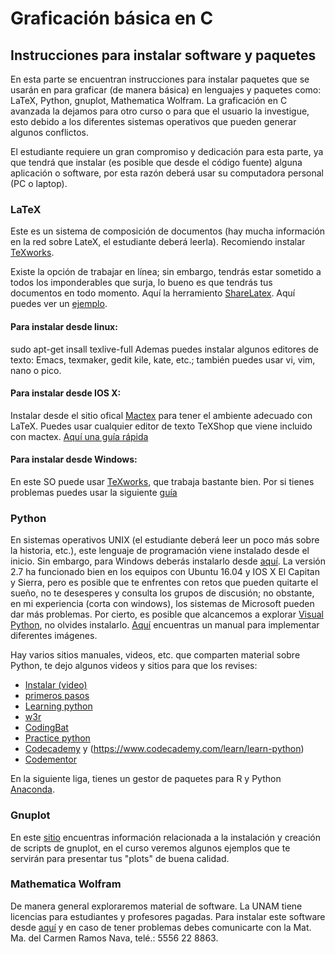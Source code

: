 # Graficación básica en C
## Instrucciones para instalar software y paquetes

En esta parte se encuentran instrucciones para instalar paquetes que se usarán 
en para graficar (de manera básica) en lenguajes y paquetes como: LaTeX, Python, gnuplot, Mathematica Wolfram.
La graficación en C avanzada la dejamos para otro curso o para que el usuario la investigue, 
esto debido a los diferentes sistemas operativos que pueden generar algunos conflictos.

El estudiante requiere un gran compromiso y dedicación para esta parte, ya que tendrá que instalar (es posible que 
desde el código fuente) alguna aplicación o software, por esta razón deberá usar su computadora personal (PC o laptop).

### LaTeX

Este es un sistema de composición de documentos (hay mucha información en la red sobre LateX, el estudiante deberá leerla). Recomiendo instalar [TeXworks](https://www.tug.org/texworks/).

Existe la opción de trabajar en línea; sin embargo, tendrás estar sometido a todos los imponderables que 
surja, lo bueno es que tendrás tus documentos en todo momento. Aquí la herramiento [ShareLatex](https://es.sharelatex.com/).
Aquí puedes ver un [ejemplo](https://es.sharelatex.com/3344188239jftcmbgbqvqr).


#### Para instalar desde linux: 
sudo apt-get insall texlive-full
Ademas puedes instalar algunos editores de texto: Emacs, texmaker, gedit kile, kate, etc.; 
también puedes usar vi, vim, nano o pico.

#### Para instalar desde IOS X:

Instalar desde el sitio ofical [Mactex](http://tug.org/mactex/) para tener el ambiente adecuado con 
LaTeX. Puedes usar cualquier editor de texto TeXShop que viene incluido con mactex. 
[Aquí una guía rápida](http://nokyotsu.com/latex/osx.html)

#### Para instalar desde Windows:

En este SO puede usar [TeXworks](https://www.tug.org/texworks/), que trabaja bastante bien. Por si tienes problemas 
puedes usar la siguiente [guía](https://mecatronicauaslp.wordpress.com/2013/07/25/latex-instalacion-miktex-texmaker-windows/)



### Python
En sistemas operativos UNIX (el estudiante deberá leer un poco más sobre la historia, etc.), este lenguaje de programación 
viene instalado desde el inicio. Sin embargo, para Windows deberás instalarlo desde [aquí](https://www.python.org/downloads/windows/). La versión 2.7 ha funcionado bien en los equipos con Ubuntu 16.04 y IOS X El Capitan y Sierra, pero es posible 
que te enfrentes con retos que pueden quitarte el sueño, no te desesperes y consulta los grupos de discusión; no obstante, 
en mi experiencia (corta con windows), los sistemas de Microsoft pueden dar más problemas. Por cierto, es posible que alcancemos 
a explorar [Visual Python](http://vpython.org/), no olvides instalarlo. [Aquí](http://www.vpython.org/contents/docs/VPython_Intro.pdf) encuentras un manual para implementar diferentes imágenes.

Hay varios sitios manuales, videos, etc. que comparten material sobre Python, te dejo algunos videos y sitios para que los 
revises: 
* [Instalar (video)](https://www.youtube.com/watch?v=joWyUoe06tA)
* [primeros pasos](https://www.python.org/)
* [Learning python](https://www.learnpython.org)
* [w3r](https://www.w3resource.com/python-exercises/)
* [CodingBat](http://codingbat.com/python)
* [Practice python](http://www.practicepython.org/)
* [Codecademy](https://www.codecademy.com/es/learn/learn-python) y (https://www.codecademy.com/learn/learn-python)
* [Codementor](https://www.codementor.io/collections/learn-python-bwbc63ulz)

En la siguiente liga, tienes un gestor de paquetes para R y Python [Anaconda](https://www.anaconda.com/download/#linux).



### Gnuplot

En este [sitio](http://www.gnuplot.info/) encuentras información relacionada a la instalación y creación de scripts de gnuplot, 
en el curso veremos algunos ejemplos que te servirán para presentar tus "plots" de buena calidad.

### Mathematica Wolfram

De manera general exploraremos material de software. La UNAM tiene licencias para estudiantes y profesores pagadas.
Para instalar este software desde [aquí](http://www.software.unam.mx/?product_cat=cientifico) y en caso de tener 
problemas debes comunicarte con la Mat. Ma. del Carmen Ramos Nava, telé.: 5556 22 8863.
